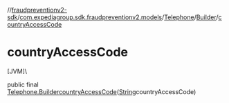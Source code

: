 //[fraudpreventionv2-sdk](../../../../index.md)/[com.expediagroup.sdk.fraudpreventionv2.models](../../index.md)/[Telephone](../index.md)/[Builder](index.md)/[countryAccessCode](country-access-code.md)

# countryAccessCode

[JVM]\

public final [Telephone.Builder](index.md)[countryAccessCode](country-access-code.md)([String](https://docs.oracle.com/javase/8/docs/api/java/lang/String.html)countryAccessCode)

